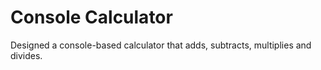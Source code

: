 # Console Calculator
 Designed a console-based calculator that adds, subtracts, multiplies and divides.
